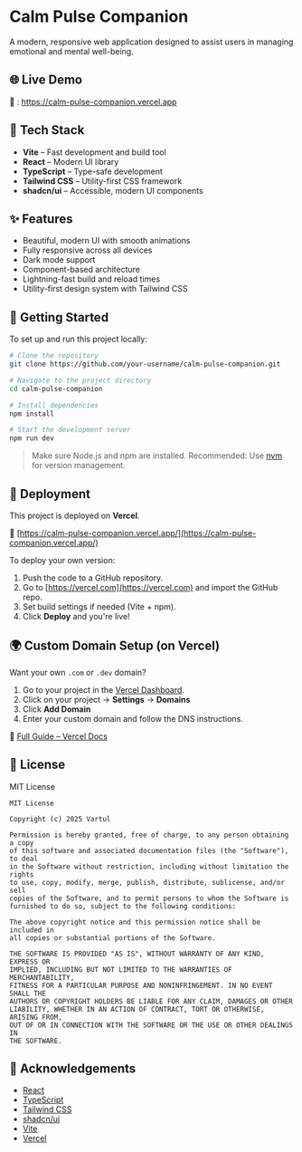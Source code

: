 # Calm Pulse Companion

A modern, responsive web application designed to assist users in managing emotional and mental well-being.

## 🌐 Live Demo

🔗 : https://calm-pulse-companion.vercel.app

## 🚀 Tech Stack

- **Vite** – Fast development and build tool
- **React** – Modern UI library
- **TypeScript** – Type-safe development
- **Tailwind CSS** – Utility-first CSS framework
- **shadcn/ui** – Accessible, modern UI components

## ✨ Features

- Beautiful, modern UI with smooth animations
- Fully responsive across all devices
- Dark mode support
- Component-based architecture
- Lightning-fast build and reload times
- Utility-first design system with Tailwind CSS

## 📁 Getting Started

To set up and run this project locally:

```bash
# Clone the repository
git clone https://github.com/your-username/calm-pulse-companion.git

# Navigate to the project directory
cd calm-pulse-companion

# Install dependencies
npm install

# Start the development server
npm run dev
```

> Make sure Node.js and npm are installed. Recommended: Use [nvm](https://github.com/nvm-sh/nvm#installing-and-updating) for version management.

## 🚀 Deployment

This project is deployed on **Vercel**.

🔗 [https://calm-pulse-companion.vercel.app/](https://calm-pulse-companion.vercel.app/)

To deploy your own version:

1. Push the code to a GitHub repository.
2. Go to [https://vercel.com](https://vercel.com) and import the GitHub repo.
3. Set build settings if needed (Vite + npm).
4. Click **Deploy** and you're live!

## 🌍 Custom Domain Setup (on Vercel)

Want your own `.com` or `.dev` domain?

1. Go to your project in the [Vercel Dashboard](https://vercel.com/dashboard).
2. Click on your project → **Settings** → **Domains**
3. Click **Add Domain**
4. Enter your custom domain and follow the DNS instructions.

📘 [Full Guide – Vercel Docs](https://vercel.com/docs/concepts/projects/custom-domains)

## 📝 License

MIT License

```
MIT License

Copyright (c) 2025 Vartul

Permission is hereby granted, free of charge, to any person obtaining a copy
of this software and associated documentation files (the "Software"), to deal
in the Software without restriction, including without limitation the rights  
to use, copy, modify, merge, publish, distribute, sublicense, and/or sell     
copies of the Software, and to permit persons to whom the Software is         
furnished to do so, subject to the following conditions:                       

The above copyright notice and this permission notice shall be included in    
all copies or substantial portions of the Software.                           

THE SOFTWARE IS PROVIDED "AS IS", WITHOUT WARRANTY OF ANY KIND, EXPRESS OR    
IMPLIED, INCLUDING BUT NOT LIMITED TO THE WARRANTIES OF MERCHANTABILITY,      
FITNESS FOR A PARTICULAR PURPOSE AND NONINFRINGEMENT. IN NO EVENT SHALL THE   
AUTHORS OR COPYRIGHT HOLDERS BE LIABLE FOR ANY CLAIM, DAMAGES OR OTHER        
LIABILITY, WHETHER IN AN ACTION OF CONTRACT, TORT OR OTHERWISE, ARISING FROM, 
OUT OF OR IN CONNECTION WITH THE SOFTWARE OR THE USE OR OTHER DEALINGS IN     
THE SOFTWARE.
```

## 🙌 Acknowledgements

- [React](https://reactjs.org/)
- [TypeScript](https://www.typescriptlang.org/)
- [Tailwind CSS](https://tailwindcss.com/)
- [shadcn/ui](https://ui.shadcn.com/)
- [Vite](https://vitejs.dev/)
- [Vercel](https://vercel.com/)
